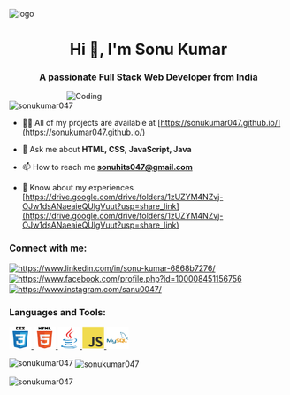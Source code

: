 ![logo](https://camo.githubusercontent.com/7b0d7056cf528da8971844af6dab6d746144ac7ef9b77af605ab7e3d3bc8a458/68747470733a2f2f6c6f6769636d6f6a6f2e636f6d2f6173736574732f646973742f6e65775f70616765732f696d616765732f6a732d6769662e676966)
<h1 align="center">Hi 👋, I'm Sonu Kumar</h1>
<h3 align="center">A passionate Full Stack Web Developer from India</h3>
<img align="right" alt="Coding" width="400" src="https://encrypted-tbn0.gstatic.com/images?q=tbn:ANd9GcRjrvgBpdX8Bj20mkj_O0RDW2iNPRgGM4da2Q&usqp=CAU">

<p align="left"> <img src="https://komarev.com/ghpvc/?username=sonukumar047&label=Profile%20views&color=0e75b6&style=flat" alt="sonukumar047" /> </p>

- 👨‍💻 All of my projects are available at [https://sonukumar047.github.io/](https://sonukumar047.github.io/)

- 💬 Ask me about **HTML, CSS, JavaScript, Java**

- 📫 How to reach me **sonuhits047@gmail.com**

- 📄 Know about my experiences [https://drive.google.com/drive/folders/1zUZYM4NZvj-OJw1dsANaeaieQUlgVuut?usp=share_link](https://drive.google.com/drive/folders/1zUZYM4NZvj-OJw1dsANaeaieQUlgVuut?usp=share_link)

<h3 align="left">Connect with me:</h3>
<p align="left">
<a href="https://linkedin.com/in/https://www.linkedin.com/in/sonu-kumar-6868b7276/" target="blank"><img align="center" src="https://raw.githubusercontent.com/rahuldkjain/github-profile-readme-generator/master/src/images/icons/Social/linked-in-alt.svg" alt="https://www.linkedin.com/in/sonu-kumar-6868b7276/" height="30" width="40" /></a>
<a href="https://fb.com/https://www.facebook.com/profile.php?id=100008451156756" target="blank"><img align="center" src="https://raw.githubusercontent.com/rahuldkjain/github-profile-readme-generator/master/src/images/icons/Social/facebook.svg" alt="https://www.facebook.com/profile.php?id=100008451156756" height="30" width="40" /></a>
<a href="https://instagram.com/https://www.instagram.com/sanu0047/" target="blank"><img align="center" src="https://raw.githubusercontent.com/rahuldkjain/github-profile-readme-generator/master/src/images/icons/Social/instagram.svg" alt="https://www.instagram.com/sanu0047/" height="30" width="40" /></a>
</p>

<h3 align="left">Languages and Tools:</h3>
<p align="left"> <a href="https://www.w3schools.com/css/" target="_blank" rel="noreferrer"> <img src="https://raw.githubusercontent.com/devicons/devicon/master/icons/css3/css3-original-wordmark.svg" alt="css3" width="40" height="40"/> </a> <a href="https://www.w3.org/html/" target="_blank" rel="noreferrer"> <img src="https://raw.githubusercontent.com/devicons/devicon/master/icons/html5/html5-original-wordmark.svg" alt="html5" width="40" height="40"/> </a> <a href="https://www.java.com" target="_blank" rel="noreferrer"> <img src="https://raw.githubusercontent.com/devicons/devicon/master/icons/java/java-original.svg" alt="java" width="40" height="40"/> </a> <a href="https://developer.mozilla.org/en-US/docs/Web/JavaScript" target="_blank" rel="noreferrer"> <img src="https://raw.githubusercontent.com/devicons/devicon/master/icons/javascript/javascript-original.svg" alt="javascript" width="40" height="40"/> </a> <a href="https://www.mysql.com/" target="_blank" rel="noreferrer"> <img src="https://raw.githubusercontent.com/devicons/devicon/master/icons/mysql/mysql-original-wordmark.svg" alt="mysql" width="40" height="40"/> </a> </p>

<p><img align="left" src="https://github-readme-stats.vercel.app/api/top-langs?username=sonukumar047&show_icons=true&locale=en&layout=compact" alt="sonukumar047" /></p>

<p>&nbsp;<img align="center" src="https://github-readme-stats.vercel.app/api?username=sonukumar047&show_icons=true&locale=en" alt="sonukumar047" /></p>

<p><img align="center" src="https://github-readme-streak-stats.herokuapp.com/?user=sonukumar047&" alt="sonukumar047" /></p>
